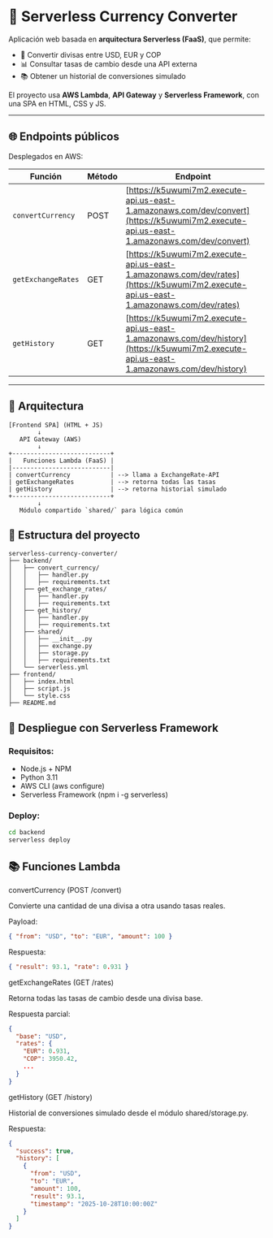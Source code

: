 # 💱 Serverless Currency Converter

Aplicación web basada en **arquitectura Serverless (FaaS)**, que permite:

- 🔁 Convertir divisas entre USD, EUR y COP
- 📊 Consultar tasas de cambio desde una API externa
- 📚 Obtener un historial de conversiones simulado

El proyecto usa **AWS Lambda**, **API Gateway** y **Serverless Framework**, con una SPA en HTML, CSS y JS.

---

## 🌐 Endpoints públicos

Desplegados en AWS:

| Función             | Método | Endpoint                                                                 |
|---------------------|--------|--------------------------------------------------------------------------|
| `convertCurrency`   | POST   | [https://k5uwumi7m2.execute-api.us-east-1.amazonaws.com/dev/convert](https://k5uwumi7m2.execute-api.us-east-1.amazonaws.com/dev/convert) |
| `getExchangeRates`  | GET    | [https://k5uwumi7m2.execute-api.us-east-1.amazonaws.com/dev/rates](https://k5uwumi7m2.execute-api.us-east-1.amazonaws.com/dev/rates)     |
| `getHistory`        | GET    | [https://k5uwumi7m2.execute-api.us-east-1.amazonaws.com/dev/history](https://k5uwumi7m2.execute-api.us-east-1.amazonaws.com/dev/history)   |

---

## 🧱 Arquitectura

```plaintext
[Frontend SPA] (HTML + JS)
        ↓
   API Gateway (AWS)
        ↓
+---------------------------+
|   Funciones Lambda (FaaS) |
|---------------------------|
| convertCurrency           | --> llama a ExchangeRate-API
| getExchangeRates          | --> retorna todas las tasas
| getHistory                | --> retorna historial simulado
+---------------------------+
        ↓
   Módulo compartido `shared/` para lógica común
```

## 📂 Estructura del proyecto
```plaintext
serverless-currency-converter/
├── backend/
│   ├── convert_currency/
│   │   ├── handler.py
│   │   ├── requirements.txt
│   ├── get_exchange_rates/
│   │   ├── handler.py
│   │   ├── requirements.txt
│   ├── get_history/
│   │   ├── handler.py
│   │   ├── requirements.txt
│   ├── shared/
│   │   ├── __init__.py
│   │   ├── exchange.py       
│   │   ├── storage.py          
│   │   ├── requirements.txt
│   └── serverless.yml
├── frontend/
│   ├── index.html
│   ├── script.js
│   └── style.css
├── README.md

```

## 🚀 Despliegue con Serverless Framework
### Requisitos:
+ Node.js + NPM
+ Python 3.11
+ AWS CLI (aws configure)
+ Serverless Framework (npm i -g serverless)

### Deploy:
```sh
cd backend
serverless deploy
```

## 📚 Funciones Lambda
convertCurrency (POST /convert)

Convierte una cantidad de una divisa a otra usando tasas reales.

Payload:
```json
{ "from": "USD", "to": "EUR", "amount": 100 }
```

Respuesta:
```json
{ "result": 93.1, "rate": 0.931 }
```

getExchangeRates (GET /rates)

Retorna todas las tasas de cambio desde una divisa base.

Respuesta parcial:
```json
{
  "base": "USD",
  "rates": {
    "EUR": 0.931,
    "COP": 3950.42,
    ...
  }
}
```

getHistory (GET /history)

Historial de conversiones simulado desde el módulo shared/storage.py.

Respuesta:
```json
{
  "success": true,
  "history": [
    {
      "from": "USD",
      "to": "EUR",
      "amount": 100,
      "result": 93.1,
      "timestamp": "2025-10-28T10:00:00Z"
    }
  ]
}
```